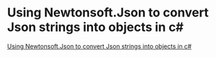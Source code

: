 # Using Newtonsoft.Json to convert Json strings into objects in c#
[Using Newtonsoft.Json to convert Json strings into objects in c#](https://aiwithcloud.com/2022/09/19/using_newtonsoft-json_to_convert_json_strings_into_objects_in_c/)